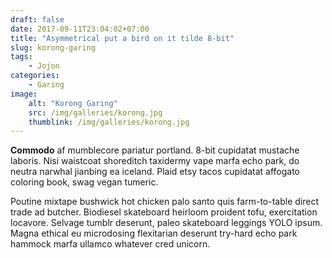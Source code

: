 ```yaml
---
draft: false
date: 2017-09-11T23:04:02+07:00
title: "Asymmetrical put a bird on it tilde 8-bit"
slug: korong-garing
tags:
    - Jojon
categories:
    - Garing
image:
    alt: "Korong Garing"
    src: /img/galleries/korong.jpg
    thumblink: /img/galleries/korong.jpg
---
```


**Commodo** af mumblecore pariatur portland. 8-bit cupidatat mustache laboris. Nisi waistcoat shoreditch taxidermy vape marfa echo park, do neutra narwhal jianbing ea iceland. Plaid etsy tacos cupidatat affogato coloring book, swag vegan tumeric.

Poutine mixtape bushwick hot chicken palo santo quis farm-to-table direct trade ad butcher. Biodiesel skateboard heirloom proident tofu, exercitation locavore. Selvage tumblr deserunt, paleo skateboard leggings YOLO ipsum. Magna ethical eu microdosing flexitarian deserunt try-hard echo park hammock marfa ullamco whatever cred unicorn.
